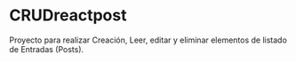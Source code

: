 # CRUDreactpost
Proyecto para realizar Creación, Leer, editar y eliminar elementos de listado de Entradas (Posts).
